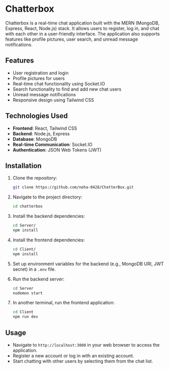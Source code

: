 # Chatterbox

Chatterbox is a real-time chat application built with the MERN (MongoDB, Express, React, Node.js) stack. It allows users to register, log in, and chat with each other in a user-friendly interface. The application also supports features like profile pictures, user search, and unread message notifications.

## Features

- User registration and login
- Profile pictures for users
- Real-time chat functionality using Socket.IO
- Search functionality to find and add new chat users
- Unread message notifications
- Responsive design using Tailwind CSS

## Technologies Used

- **Frontend**: React, Tailwind CSS
- **Backend**: Node.js, Express
- **Database**: MongoDB
- **Real-time Communication**: Socket.IO
- **Authentication**: JSON Web Tokens (JWT)

## Installation

1. Clone the repository:
   ```bash
   git clone https://github.com/neha-0428/ChatterBox.git
   ```

2. Navigate to the project directory:
   ```bash
   cd chatterbox
   ```

3. Install the backend dependencies:
   ```bash
   cd Server/
   npm install
   ```

4. Install the frontend dependencies:
   ```bash
   cd Client/
   npm install
   ```

5. Set up environment variables for the backend (e.g., MongoDB URI, JWT secret) in a `.env` file.

6. Run the backend server:
   ```bash
   cd Server
   nodemon start
   ```

7. In another terminal, run the frontend application:
   ```bash
   cd Client
   npm run dev
   ```

## Usage

- Navigate to `http://localhost:3000` in your web browser to access the application.
- Register a new account or log in with an existing account.
- Start chatting with other users by selecting them from the chat list.

